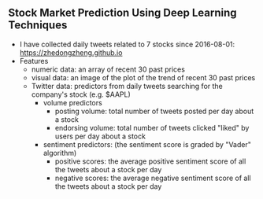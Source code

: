 ## Stock Market Prediction Using Deep Learning Techniques
* I have collected daily tweets related to 7 stocks since 2016-08-01: https://zhedongzheng.github.io
* Features
  * numeric data: an array of recent 30 past prices
  * visual data: an image of the plot of the trend of recent 30 past prices
  * Twitter data: predictors from daily tweets searching for the company's stock (e.g. $AAPL)
    * volume predictors
      * posting volume: total number of tweets posted per day about a stock
      * endorsing volume: total number of tweets clicked "liked" by users per day about a stock
    * sentiment predictors: (the sentiment score is graded by "Vader" algorithm)
      * positive scores: the average positive sentiment score of all the tweets about a stock per day
      * negative scores: the average negative sentiment score of all the tweets about a stock per day
